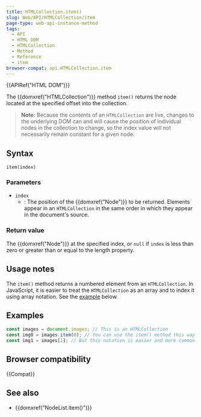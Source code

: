 ```yaml
---
title: HTMLCollection.item()
slug: Web/API/HTMLCollection/item
page-type: web-api-instance-method
tags:
  - API
  - HTML DOM
  - HTMLCollection
  - Method
  - Reference
  - item
browser-compat: api.HTMLCollection.item
---
```


{{APIRef("HTML DOM")}}

The {{domxref("HTMLCollection")}} method `item()`
returns the node located at the specified offset into the collection.

> **Note:** Because the contents of an `HTMLCollection` are
> live, changes to the underlying DOM can and will cause the position of individual
> nodes in the collection to change, so the index value will not necessarily remain
> constant for a given node.

## Syntax

```js-nolint
item(index)
```

### Parameters

- `index`
  - : The position of the {{domxref("Node")}} to be returned. Elements appear in an
    `HTMLCollection` in the same order in which they appear in the document's
    source.

### Return value

The {{domxref("Node")}} at the specified index, or `null` if
`index` is less than zero or greater than or equal to the length property.

## Usage notes

The `item()` method returns a numbered element from an
`HTMLCollection`. In JavaScript, it is easier to treat the
`HTMLCollection` as an array and to index it using array notation. See the
[example](#examples) below.

## Examples

```js
const images = document.images; // This is an HTMLCollection
const img0 = images.item(0); // You can use the item() method this way
const img1 = images[1]; // But this notation is easier and more common
```

## Browser compatibility

{{Compat}}

## See also

- {{domxref("NodeList.item()")}}
